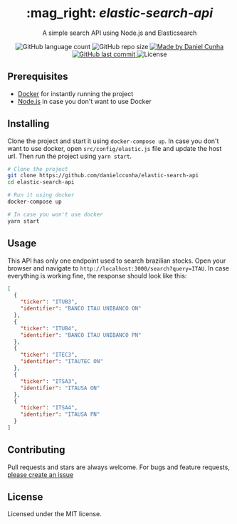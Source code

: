 <div align="center">
  <h1>
    :mag_right: <i>elastic-search-api</i>
  </h1>
  <p>
    A simple search API using Node.js and Elasticsearch
  </p>

  <img alt="GitHub language count" src="https://img.shields.io/github/languages/count/danielccunha/elastic-search-api?color=%233a86ff">
  <img alt="GitHub repo size" src="https://img.shields.io/github/repo-size/danielccunha/elastic-search-api?color=%233a86ff">
  <a href="https://www.linkedin.com/in/daniel-cunha-53053816b/">
    <img alt="Made by Daniel Cunha" src="https://img.shields.io/badge/made%20by-Daniel%20Cunha-%23?color=%233a86ff">
  </a>
  <a href="https://github.com/danielccunha/crwn-clothing/commits/master">
    <img alt="GitHub last commit" src="https://img.shields.io/github/last-commit/danielccunha/elastic-search-api?color=%233a86ff">
  </a>
  <img alt="License" src="https://img.shields.io/badge/license-MIT-brightgreen?color=%233a86ff">
</div>

## Prerequisites

- [Docker](https://www.docker.com/) for instantly running the project
- [Node.js](https://nodejs.org/en/) in case you don't want to use Docker

## Installing

Clone the project and start it using `docker-compose up`. In case you don't want to use docker, open `src/config/elastic.js` file and update the host url. Then run the project using `yarn start`.

```sh
# Clone the project
git clone https://github.com/danielccunha/elastic-search-api
cd elastic-search-api

# Run it using docker
docker-compose up

# In case you won't use docker
yarn start
```

## Usage

This API has only one endpoint used to search brazilian stocks. Open your browser and navigate to `http://localhost:3000/search?query=ITAU`. In case everything is working fine, the response should look like this:

```json
[
  {
    "ticker": "ITUB3",
    "identifier": "BANCO ITAU UNIBANCO ON"
  },
  {
    "ticker": "ITUB4",
    "identifier": "BANCO ITAU UNIBANCO PN"
  },
  {
    "ticker": "ITEC3",
    "identifier": "ITAUTEC ON"
  },
  {
    "ticker": "ITSA3",
    "identifier": "ITAUSA ON"
  },
  {
    "ticker": "ITSA4",
    "identifier": "ITAUSA PN"
  }
]
```

## Contributing

Pull requests and stars are always welcome. For bugs and feature requests, [please create an issue](https://github.com/danielccunha/elastic-search-api/issues)

## License

Licensed under the MIT license.
